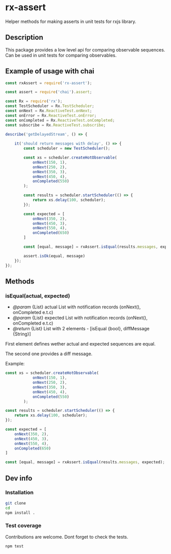 # rx-assert
Helper methods for making asserts in unit tests for rxjs library.

## Description
This package provides a low level api for comparing observable sequences.
Can be used in unit tests for comparing observables.

## Example of usage with chai
```javascript
const rxAssert = require('rx-assert');

const assert = require('chai').assert;

const Rx = require('rx');
const TestScheduler = Rx.TestScheduler;
const onNext = Rx.ReactiveTest.onNext;
const onError = Rx.ReactiveTest.onError;
const onCompleted = Rx.ReactiveTest.onCompleted;
const subscribe = Rx.ReactiveTest.subscribe;

describe('getDelayedStream', () => {
	
	it('should return messages with delay', () => {
		const scheduler = new TestScheduler();

		const xs = scheduler.createHotObservable(
			onNext(150, 1),
			onNext(250, 2),
			onNext(350, 3),
			onNext(450, 4),
			onCompleted(550)
		);

		const results = scheduler.startScheduler(() => {
			return xs.delay(100, scheduler);
		});

		const expected = [
			onNext(350, 2),
			onNext(450, 3),
			onNext(550, 4),
			onCompleted(650)
		]

		const [equal, message] = rxAssert.isEqual(results.messages, expected);

		assert.isOk(equal, message)
	});
});

```

## Methods
### isEqual(actual, expected)
* *@param* {List} actual List with notification records (onNext(), onCompleted e.t.c)
* *@param* {List} expected List with notification records (onNext(), onCompleted e.t.c)
* *@return* {List} List with 2 elements - [isEqual {bool}, diffMessage {String}]

First element defines wether actual and expected sequences are equal.

The second one provides a diff message.

Example:

```javascript
const xs = scheduler.createHotObservable(
			onNext(150, 1),
			onNext(250, 2),
			onNext(350, 3),
			onNext(450, 4),
			onCompleted(550)
		);

const results = scheduler.startScheduler(() => {
	return xs.delay(100, scheduler);
});

const expected = [
	onNext(350, 2),
	onNext(450, 3),
	onNext(550, 4),
	onCompleted(650)
]

const [equal, message] = rxAssert.isEqual(results.messages, expected);
```

## Dev info
### Installation
```bash
git clone
cd
npm install .
```

### Test coverage
Contributions are welcome. Dont forget to check the tests.

```bash
npm test
```

